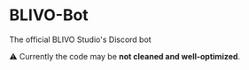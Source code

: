 # BLIVO-Bot
The official BLIVO Studio's Discord bot

⚠️ Currently the code may be **not cleaned and well-optimized**.
